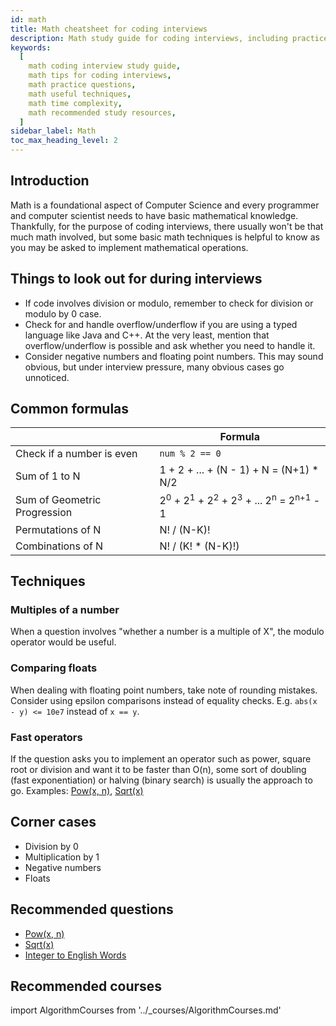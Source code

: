 ```yaml
---
id: math
title: Math cheatsheet for coding interviews
description: Math study guide for coding interviews, including practice questions, techniques, time complexity, and recommended resources
keywords:
  [
    math coding interview study guide,
    math tips for coding interviews,
    math practice questions,
    math useful techniques,
    math time complexity,
    math recommended study resources,
  ]
sidebar_label: Math
toc_max_heading_level: 2
---
```


<head>
  <meta property="og:image" content="https://www.techinterviewhandbook.org/social/algorithms/algorithms/algorithms-math.png" />
</head>

## Introduction

Math is a foundational aspect of Computer Science and every programmer and computer scientist needs to have basic mathematical knowledge. Thankfully, for the purpose of coding interviews, there usually won't be that much math involved, but some basic math techniques is helpful to know as you may be asked to implement mathematical operations.

## Things to look out for during interviews

- If code involves division or modulo, remember to check for division or modulo by 0 case.
- Check for and handle overflow/underflow if you are using a typed language like Java and C++. At the very least, mention that overflow/underflow is possible and ask whether you need to handle it.
- Consider negative numbers and floating point numbers. This may sound obvious, but under interview pressure, many obvious cases go unnoticed.

## Common formulas

|  | Formula |
| --- | --- |
| Check if a number is even | `num % 2 == 0` |
| Sum of 1 to N | 1 + 2 + ... + (N - 1) + N = (N+1) \* N/2 |
| Sum of Geometric Progression | 2<sup>0</sup> + 2<sup>1</sup> + 2<sup>2</sup> + 2<sup>3</sup> + ... 2<sup>n</sup> = 2<sup>n+1</sup> - 1 |
| Permutations of N | N! / (N-K)! |
| Combinations of N | N! / (K! \* (N-K)!) |

## Techniques

### Multiples of a number

When a question involves "whether a number is a multiple of X", the modulo operator would be useful.

### Comparing floats

When dealing with floating point numbers, take note of rounding mistakes. Consider using epsilon comparisons instead of equality checks. E.g. `abs(x - y) <= 10e7` instead of `x == y`.

### Fast operators

If the question asks you to implement an operator such as power, square root or division and want it to be faster than O(n), some sort of doubling (fast exponentiation) or halving (binary search) is usually the approach to go. Examples: [Pow(x, n)](https://leetcode.com/problems/powx-n/), [Sqrt(x)](https://leetcode.com/problems/sqrtx/)

## Corner cases

- Division by 0
- Multiplication by 1
- Negative numbers
- Floats

## Recommended questions

- [Pow(x, n)](https://leetcode.com/problems/powx-n/)
- [Sqrt(x)](https://leetcode.com/problems/sqrtx/)
- [Integer to English Words](https://leetcode.com/problems/integer-to-english-words/)

## Recommended courses

import AlgorithmCourses from '../\_courses/AlgorithmCourses.md'

<AlgorithmCourses />
